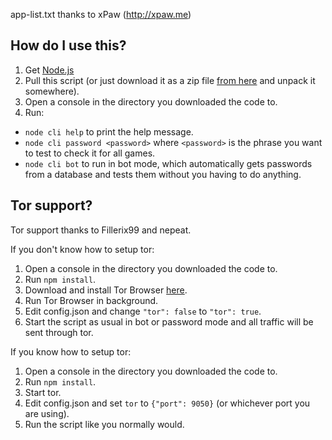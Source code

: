 
app-list.txt thanks to xPaw (http://xpaw.me)

How do I use this?
---
1. Get [Node.js](https://nodejs.org/)
2. Pull this script (or just download it as a zip file [from here](https://github.com/opl-/winter-arg-tester/archive/master.zip) and unpack it somewhere).
3. Open a console in the directory you downloaded the code to.
4. Run:
  * `node cli help` to print the help message.
  * `node cli password <password>` where `<password>` is the phrase you want to test to check it for all games.
  * `node cli bot` to run in bot mode, which automatically gets passwords from a database and tests them without you having to do anything.
  
Tor support?
---
Tor support thanks to Fillerix99 and nepeat.

If you don't know how to setup tor:

1. Open a console in the directory you downloaded the code to.
2. Run `npm install`.
3. Download and install Tor Browser [here](https://www.torproject.org/index.html.en).
4. Run Tor Browser in background.
5. Edit config.json and change `"tor": false` to `"tor": true`.
6. Start the script as usual in bot or password mode and all traffic will be sent through tor.

If you know how to setup tor:

1. Open a console in the directory you downloaded the code to.
2. Run `npm install`.
3. Start tor.
4. Edit config.json and set `tor` to `{"port": 9050}` (or whichever port you are using).
5. Run the script like you normally would.
